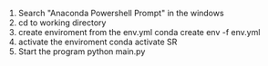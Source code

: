 1. Search "Anaconda Powershell Prompt" in the windows
2. cd to working directory
3. create enviroment from the env.yml
    conda create env -f env.yml
4. activate the enviroment
    conda activate SR
5. Start the program
    python main.py